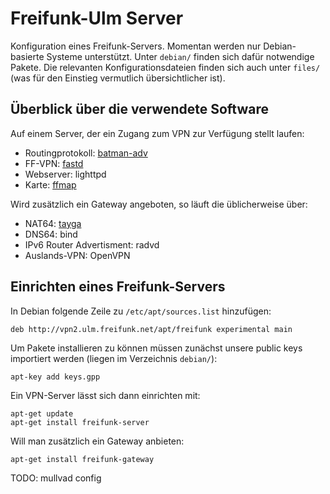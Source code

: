 Freifunk-Ulm Server
===================

Konfiguration eines Freifunk-Servers. Momentan werden nur Debian-basierte
Systeme unterstützt. Unter `debian/` finden sich dafür notwendige Pakete. Die
relevanten Konfigurationsdateien finden sich auch unter `files/` (was für den
Einstieg vermutlich übersichtlicher ist).

Überblick über die verwendete Software
--------------------------------------

Auf einem Server, der ein Zugang zum VPN zur Verfügung stellt laufen:

* Routingprotokoll: [batman-adv](http://www.open-mesh.org/projects/batman-adv/wiki)
* FF-VPN: [fastd](https://projects.universe-factory.net/projects/fastd/wiki)
* Webserver: lighttpd
* Karte: [ffmap](https://github.com/ffnord/ffmap-d3)

Wird zusätzlich ein Gateway angeboten, so läuft die üblicherweise über:

* NAT64: [tayga](http://www.litech.org/tayga/)
* DNS64: bind
* IPv6 Router Advertisment: radvd
* Auslands-VPN: OpenVPN

Einrichten eines Freifunk-Servers
---------------------------------

In Debian folgende Zeile zu `/etc/apt/sources.list` hinzufügen:

    deb http://vpn2.ulm.freifunk.net/apt/freifunk experimental main

Um Pakete installieren zu können müssen zunächst unsere public keys importiert
werden (liegen im Verzeichnis `debian/`):

    apt-key add keys.gpp

Ein VPN-Server lässt sich dann einrichten mit:

    apt-get update
    apt-get install freifunk-server

Will man zusätzlich ein Gateway anbieten:

    apt-get install freifunk-gateway
    
TODO: mullvad config
